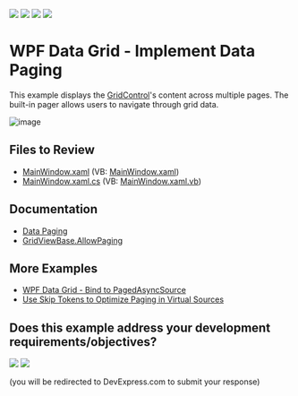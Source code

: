 <!-- default badges list -->
![](https://img.shields.io/endpoint?url=https://codecentral.devexpress.com/api/v1/VersionRange/128651316/21.1.5%2B)
[![](https://img.shields.io/badge/Open_in_DevExpress_Support_Center-FF7200?style=flat-square&logo=DevExpress&logoColor=white)](https://supportcenter.devexpress.com/ticket/details/E4114)
[![](https://img.shields.io/badge/📖_How_to_use_DevExpress_Examples-e9f6fc?style=flat-square)](https://docs.devexpress.com/GeneralInformation/403183)
[![](https://img.shields.io/badge/💬_Leave_Feedback-feecdd?style=flat-square)](#does-this-example-address-your-development-requirementsobjectives)
<!-- default badges end -->

# WPF Data Grid - Implement Data Paging
  
This example displays the [GridControl](https://docs.devexpress.com/WPF/DevExpress.Xpf.Grid.GridControl)'s content across multiple pages. The built-in pager allows users to navigate through grid data.

![image](https://user-images.githubusercontent.com/65009440/211273620-3d0683bf-02f4-40e9-aee1-28b9127b2358.png)

## Files to Review

* [MainWindow.xaml](./CS/DXGridDataPager/MainWindow.xaml) (VB: [MainWindow.xaml](./VB/DXGridDataPager/MainWindow.xaml))
* [MainWindow.xaml.cs](./CS/DXGridDataPager/MainWindow.xaml.cs) (VB: [MainWindow.xaml.vb](./VB/DXGridDataPager/MainWindow.xaml.vb))

## Documentation

* [Data Paging](https://docs.devexpress.com/WPF/120186/controls-and-libraries/data-grid/paging-and-scrolling/data-paging)
* [GridViewBase.AllowPaging](https://docs.devexpress.com/WPF/DevExpress.Xpf.Grid.GridViewBase.AllowPaging)

## More Examples

* [WPF Data Grid - Bind to PagedAsyncSource](https://github.com/DevExpress-Examples/wpf-data-grid-bind-to-pagedasyncsource)
* [Use Skip Tokens to Optimize Paging in Virtual Sources](https://github.com/DevExpress-Examples/how-to-use-skip-tokens-to-optimize-paging)
<!-- feedback -->
## Does this example address your development requirements/objectives?

[<img src="https://www.devexpress.com/support/examples/i/yes-button.svg"/>](https://www.devexpress.com/support/examples/survey.xml?utm_source=github&utm_campaign=wpf-data-grid-implement-data-paging&~~~was_helpful=yes) [<img src="https://www.devexpress.com/support/examples/i/no-button.svg"/>](https://www.devexpress.com/support/examples/survey.xml?utm_source=github&utm_campaign=wpf-data-grid-implement-data-paging&~~~was_helpful=no)

(you will be redirected to DevExpress.com to submit your response)
<!-- feedback end -->
